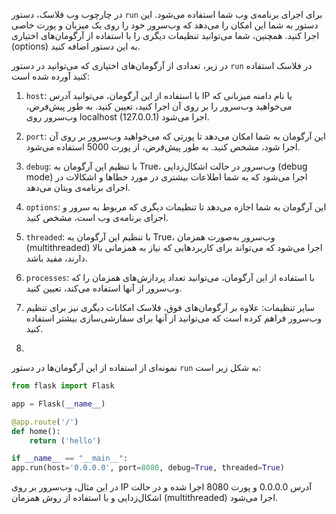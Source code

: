 در چارچوب وب فلاسک، دستور `run` برای اجرای برنامه‌ی وب شما استفاده می‌شود. این دستور به شما این امکان را می‌دهد که وب‌سرور خود را روی یک میزبان و پورت خاصی اجرا کنید. همچنین، شما می‌توانید تنظیمات دیگری را با استفاده از آرگومان‌های اختیاری (options) به این دستور اضافه کنید.

در زیر، تعدادی از آرگومان‌های اختیاری که می‌توانید در دستور `run` در فلاسک استفاده کنید آورده شده است:

1. `host`: با استفاده از این آرگومان، می‌توانید آدرس IP یا نام دامنه میزبانی که می‌خواهید وب‌سرور را بر روی آن اجرا کنید، تعیین کنید. به طور پیش‌فرض، وب‌سرور روی localhost (127.0.0.1) اجرا می‌شود.

2. `port`: این آرگومان به شما امکان می‌دهد تا پورتی که می‌خواهید وب‌سرور بر روی آن اجرا شود، مشخص کنید. به طور پیش‌فرض، از پورت 5000 استفاده می‌شود.

3. `debug`: با تنظیم این آرگومان به True، وب‌سرور در حالت اشکال‌زدایی (debug mode) اجرا می‌شود که به شما اطلاعات بیشتری در مورد خطاها و اشکالات در اجرای برنامه‌ی وبتان می‌دهد.

4. `options`: این آرگومان به شما اجازه می‌دهد تا تنظیمات دیگری که مربوط به سرور و اجرای برنامه‌ی وب است، مشخص کنید.

5. `threaded`: با تنظیم این آرگومان به True، وب‌سرور به‌صورت همزمان (multithreaded) اجرا می‌شود که می‌تواند برای کاربردهایی که نیاز به همزمانی بالا دارند، مفید باشد.

6. `processes`: با استفاده از این آرگومان، می‌توانید تعداد پردازش‌های همزمان را که وب‌سرور از آنها استفاده می‌کند، تعیین کنید.

7. سایر تنظیمات: علاوه بر آرگومان‌های فوق، فلاسک امکانات دیگری نیز برای تنظیم وب‌سرور فراهم کرده است که می‌توانید از آنها برای سفارشی‌سازی بیشتر استفاده کنید.
8. 

نمونه‌ای از استفاده از این آرگومان‌ها در دستور `run` به شکل زیر است:

```python
from flask import Flask

app = Flask(__name__)

@app.route('/')
def home():
    return ('hello')

if __name__ == "__main__":
app.run(host='0.0.0.0', port=8080, debug=True, threaded=True)
```

در این مثال، وب‌سرور بر روی IP آدرس 0.0.0.0 و پورت 8080 اجرا شده و در حالت اشکال‌زدایی و با استفاده از روش همزمان (multithreaded) اجرا می‌شود.

